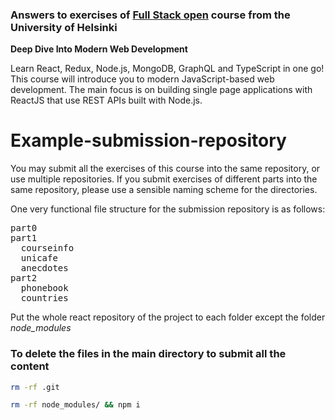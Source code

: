 ### Answers to exercises of [Full Stack open](https://fullstackopen.com/en/about) course from the University of Helsinki

**Deep Dive Into Modern Web Development**

Learn React, Redux, Node.js, MongoDB, GraphQL and TypeScript in one go! This course will introduce you to modern JavaScript-based web development. The main focus is on building single page applications with ReactJS that use REST APIs built with Node.js.

# Example-submission-repository


You may submit all the exercises of this course into the same repository, or use multiple repositories. If you submit exercises of different parts into the same repository, please use a sensible naming scheme for the directories.

One very functional file structure for the submission repository is as follows:

<pre>
part0
part1
  courseinfo
  unicafe
  anecdotes
part2
  phonebook
  countries
</pre>

Put the whole react repository of the project to each folder except the folder <i>node_modules</i>

### To delete the files in the main directory to submit all the content

```sh
rm -rf .git
```
```sh
rm -rf node_modules/ && npm i
```
